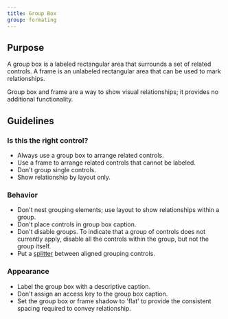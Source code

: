 ```yaml
---
title: Group Box
group: formating
---
```


Purpose
-------

A group box is a labeled rectangular area that surrounds a set of
related controls. A frame is an unlabeled rectangular area that can be
used to mark relationships.

Group box and frame are a way to show visual relationships; it provides
no additional functionality.

Guidelines
----------

### Is this the right control?

-   Always use a group box to arrange related controls.
-   Use a frame to arrange related controls that cannot be labeled.
-   Don't group single controls.
-   Show relationship by layout only.

### Behavior

-   Don't nest grouping elements; use layout to show relationships
    within a group.
-   Don't place controls in group box caption.
-   Don't disable groups. To indicate that a group of controls does not
    currently apply, disable all the controls within the group, but not
    the group itself.
-   Put a [splitter](splitter) between aligned grouping controls.

### Appearance

-   Label the group box with a descriptive caption.
-   Don't assign an access key to the group box caption.
-   Set the group box or frame shadow to 'flat' to provide the
    consistent spacing required to convey relationship.
